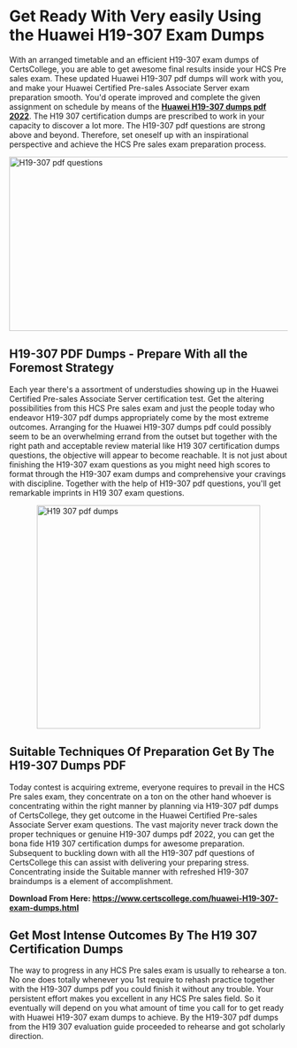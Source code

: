 <h1><strong>Get Ready With Very easily Using the Huawei H19-307 Exam Dumps&nbsp;</strong></h1>
<p><span style="font-weight: 400;">With an arranged timetable and an efficient  H19-307 exam dumps of CertsCollege, you are able to get awesome final results inside your HCS Pre sales exam. These updated Huawei H19-307 pdf dumps will work with you, and make your Huawei Certified Pre-sales Associate Server exam preparation smooth. You'd operate improved and complete the given assignment on schedule by means of the <strong><a href="https://www.certscollege.com/huawei-H19-307-exam-dumps.html">Huawei H19-307 dumps pdf 2022</a></strong>. The H19 307 certification dumps are prescribed to work in your capacity to discover a lot more. The  H19-307 pdf questions are strong above and beyond. Therefore, set oneself up with an inspirational perspective and achieve the HCS Pre sales exam preparation process.&nbsp;</span></p>
<p><span style="font-weight: 400;"><img style="display: block; margin-left: auto; margin-right: auto;" src="https://i.ibb.co/CPDK3ps/Yellow-and-Blue-Initiative-Blog-Banner.png" alt="H19-307 pdf questions" width="559" height="315" /></span></p>
<h2><strong>H19-307 PDF Dumps - Prepare With all the Foremost Strategy</strong></h2>
<p><span style="font-weight: 400;">Each year there's a assortment of understudies showing up in the Huawei Certified Pre-sales Associate Server certification test. Get the altering possibilities from this HCS Pre sales exam and just the people today who endeavor H19-307 pdf dumps appropriately come by the most extreme outcomes. Arranging for the Huawei H19-307 dumps pdf could possibly seem to be an overwhelming errand from the outset but together with the right path and acceptable review material like H19 307 certification dumps questions, the objective will appear to become reachable. It is not just about finishing the H19-307 exam questions as you might need high scores to format through the H19-307 exam dumps and comprehensive your cravings with discipline. Together with the help of H19-307 pdf questions, you'll get remarkable imprints in H19 307 exam questions.</span></p>
<p><span style="font-weight: 400;"><a href="https://tinyurl.com/ycvfxn7x"><img style="display: block; margin-left: auto; margin-right: auto;" src="https://i.ibb.co/9tMrhdY/Teacher-Appreciation-Invitation.png" alt="H19 307 pdf dumps " width="404" height="404" /></a></span></p>
<h2><strong>Suitable Techniques Of Preparation Get By The H19-307 Dumps PDF</strong></h2>
<p><span style="font-weight: 400;">Today contest is acquiring extreme, everyone requires to prevail in the HCS Pre sales exam, they concentrate on a ton on the other hand whoever is concentrating within the right manner by planning via H19-307 pdf dumps of CertsCollege, they get outcome in the Huawei Certified Pre-sales Associate Server exam questions. The vast majority never track down the proper techniques or genuine H19-307 dumps pdf 2022, you can get the bona fide H19 307 certification dumps for awesome preparation. Subsequent to buckling down with all the  H19-307 pdf questions of CertsCollege this can assist with delivering your preparing stress. Concentrating inside the Suitable manner with refreshed H19-307 braindumps is a element of accomplishment.</span></p>
<p><span style="font-weight: 400;"><strong>Download From Here: <a href="https://www.certscollege.com/huawei-H19-307-exam-dumps.html">https://www.certscollege.com/huawei-H19-307-exam-dumps.html</a></strong></span></p>
<h2><strong>Get Most Intense Outcomes By The H19 307 Certification Dumps</strong></h2>
<p><span style="font-weight: 400;">The way to progress in any HCS Pre sales exam is usually to rehearse a ton. No one does totally whenever you 1st require to rehash practice together with the H19-307 dumps pdf you could finish it without any trouble. Your persistent effort makes you excellent in any HCS Pre sales field. So it eventually will depend on you what amount of time you call for to get ready with Huawei H19-307 exam dumps to achieve. By the H19-307 pdf dumps from the H19 307 evaluation guide proceeded to rehearse and got scholarly direction.</span></p>
